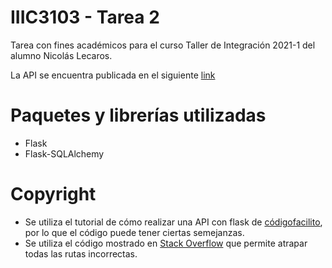 # IIIC3103 - Tarea 2
Tarea con fines académicos para el curso Taller de Integración 2021-1 del alumno Nicolás Lecaros.

La API se encuentra publicada en el siguiente [link](https://iic3103-t2.herokuapp.com/)

# Paquetes y librerías utilizadas
- Flask
- Flask-SQLAlchemy

# Copyright
 - Se utiliza el tutorial de cómo realizar una API con flask de  [códigofacilito](https://codigofacilito.com/articulos/api-flask), por lo que el código puede tener ciertas semejanzas.
- Se utiliza el código mostrado en [Stack Overflow](https://stackoverflow.com/questions/45777770/catch-all-routes-for-flask) que permite atrapar todas las rutas incorrectas.